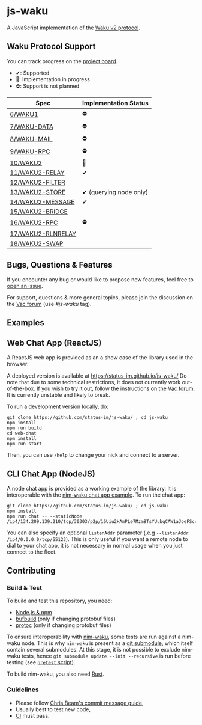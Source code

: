 # js-waku

A JavaScript implementation of the [Waku v2 protocol](https://specs.vac.dev/specs/waku/v2/waku-v2).

## Waku Protocol Support

You can track progress on the [project board](https://github.com/status-im/js-waku/projects/1).

- ✔: Supported
- 🚧: Implementation in progress
- ⛔: Support is not planned

| Spec | Implementation Status |
| ---- | -------------- |
|[6/WAKU1](https://rfc.vac.dev/spec/6)|⛔|
|[7/WAKU-DATA](https://rfc.vac.dev/spec/7)|⛔|
|[8/WAKU-MAIL](https://rfc.vac.dev/spec/8)|⛔|
|[9/WAKU-RPC](https://rfc.vac.dev/spec/9)|⛔|
|[10/WAKU2](https://rfc.vac.dev/spec/10)|🚧|
|[11/WAKU2-RELAY](https://rfc.vac.dev/spec/11)|✔|
|[12/WAKU2-FILTER](https://rfc.vac.dev/spec/12)||
|[13/WAKU2-STORE](https://rfc.vac.dev/spec/13)|✔ (querying node only)|
|[14/WAKU2-MESSAGE](https://rfc.vac.dev/spec/14)|✔|
|[15/WAKU2-BRIDGE](https://rfc.vac.dev/spec/15)||
|[16/WAKU2-RPC](https://rfc.vac.dev/spec/16)|⛔|
|[17/WAKU2-RLNRELAY](https://rfc.vac.dev/spec/17)||
|[18/WAKU2-SWAP](https://rfc.vac.dev/spec/18)||

## Bugs, Questions & Features

If you encounter any bug or would like to propose new features, feel free to [open an issue](https://github.com/status-im/js-waku/issues/new/).

For support, questions & more general topics, please join the discussion on the [Vac forum](https://forum.vac.dev/tag/js-waku) (use _\#js-waku_ tag).

## Examples

## Web Chat App (ReactJS)

A ReactJS web app is provided as an a show case of the library used in the browser.

A deployed version is available at https://status-im.github.io/js-waku/
Do note that due to some technical restrictions, it does not currently work out-of-the-box.
If you wish to try it out, follow the instructions on the [Vac forum](status-im.github.io/js-waku/).
It is currently unstable and likely to break.

To run a development version locally, do:

```shell
git clone https://github.com/status-im/js-waku/ ; cd js-waku
npm install
npm run build
cd web-chat
npm install
npm run start
```

Then, you can use `/help` to change your nick and connect to a server.

## CLI Chat App (NodeJS)

A node chat app is provided as a working example of the library.
It is interoperable with the [nim-waku chat app example](https://github.com/status-im/nim-waku/blob/master/examples/v2/chat2.nim).
To run the chat app:

```shell
git clone https://github.com/status-im/js-waku/ ; cd js-waku
npm install
npm run chat -- --staticNode /ip4/134.209.139.210/tcp/30303/p2p/16Uiu2HAmPLe7Mzm8TsYUubgCAW1aJoeFScxrLj8ppHFivPo97bUZ
```

You can also specify an optional `listenAddr` parameter (.e.g `--listenAddr /ip4/0.0.0.0/tcp/55123`).
This is only useful if you want a remote node to dial to your chat app, 
it is not necessary in normal usage when you just connect to the fleet.

## Contributing

### Build & Test

To build and test this repository, you need:
  
  - [Node.js & npm](https://nodejs.org/en/)
  - [bufbuild](https://github.com/bufbuild/buf) (only if changing protobuf files)
  - [protoc](https://grpc.io/docs/protoc-installation/) (only if changing protobuf files)

To ensure interoperability with [nim-waku](https://github.com/status-im/nim-waku/), some tests are run against a nim-waku node.
This is why `nim-waku` is present as a [git submodule](https://git-scm.com/book/en/v2/Git-Tools-Submodules), which itself contain several submodules.
At this stage, it is not possible to exclude nim-waku tests, hence `git submodule update --init --recursive` is run before testing (see [`pretest` script](https://github.com/status-im/js-waku/blob/main/package.json)).

To build nim-waku, you also need [Rust](https://www.rust-lang.org/tools/install).

### Guidelines

- Please follow [Chris Beam's commit message guide](https://chris.beams.io/posts/git-commit/),
- Usually best to test new code,
- [CI](https://github.com/status-im/js-waku/blob/main/.github/workflows/ci.yml) must pass.
